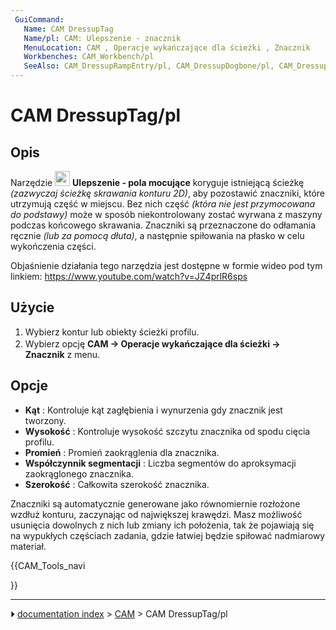 ```yaml
---
 GuiCommand:
   Name: CAM DressupTag
   Name/pl: CAM: Ulepszenie - znacznik
   MenuLocation: CAM , Operacje wykańczające dla ścieżki , Znacznik
   Workbenches: CAM_Workbench/pl
   SeeAlso: CAM_DressupRampEntry/pl, CAM_DressupDogbone/pl, CAM_DressupDragKnife/pl
---
```


# CAM DressupTag/pl



## Opis

Narzędzie <img alt="" src=images/CAM_DressupTag.svg  style="width:24px;"> **Ulepszenie - pola mocujące** koryguje istniejącą ścieżkę *(zazwyczaj ścieżkę skrawania konturu 2D)*, aby pozostawić znaczniki, które utrzymują część w miejscu. Bez nich część *(która nie jest przymocowana do podstawy)* może w sposób niekontrolowany zostać wyrwana z maszyny podczas końcowego skrawania. Znaczniki są przeznaczone do odłamania ręcznie *(lub za pomocą dłuta)*, a następnie spiłowania na płasko w celu wykończenia części.

Objaśnienie działania tego narzędzia jest dostępne w formie wideo pod tym linkiem: <https://www.youtube.com/watch?v=JZ4prlR6sps>



## Użycie

1.  Wybierz kontur lub obiekty ścieżki profilu.
2.  Wybierz opcję **CAM → Operacje wykańczające dla ścieżki → <img src="images/CAM_DressupTag.svg" width=16px> Znacznik** z menu.



## Opcje

-   **Kąt** : Kontroluje kąt zagłębienia i wynurzenia gdy znacznik jest tworzony.
-   **Wysokość** : Kontroluje wysokość szczytu znacznika od spodu cięcia profilu.
-   **Promień** : Promień zaokrąglenia dla znacznika.
-   **Współczynnik segmentacji** : Liczba segmentów do aproksymacji zaokrąglonego znacznika.
-   **Szerokość** : Całkowita szerokość znacznika.

Znaczniki są automatycznie generowane jako równomiernie rozłożone wzdłuż konturu, zaczynając od największej krawędzi. Masz możliwość usunięcia dowolnych z nich lub zmiany ich położenia, tak że pojawiają się na wypukłych częściach zadania, gdzie łatwiej będzie spiłować nadmiarowy materiał.





{{CAM_Tools_navi

}}



---
⏵ [documentation index](../README.md) > [CAM](CAM_Workbench.md) > CAM DressupTag/pl
